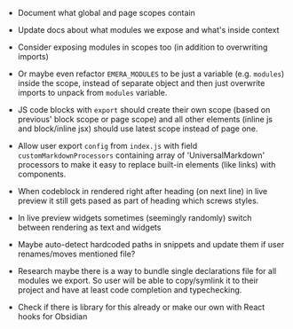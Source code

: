 
* Document what global and page scopes contain
* Update docs about what modules we expose and what's inside context

* Consider exposing modules in scopes too (in addition to overwriting imports)
* Or maybe even refactor `EMERA_MODULES` to be just a variable (e.g. `modules`) inside the scope, instead of separate object and then just overwrite imports to unpack from `modules` variable.

* JS code blocks with `export` should create their own scope (based on previous' block scope or page scope) and all other elements (inline js and block/inline jsx) should use latest scope instead of page one.

* Allow user export `config` from `index.js` with field `customMarkdownProcessors` containing array of 'UniversalMarkdown' processors to make it easy to replace built-in elements (like links) with components.

* When codeblock in rendered right after heading (on next line) in live preview it still gets pased as part of heading which screws styles.

* In live preview widgets sometimes (seemingly randomly) switch between rendering as text and widgets

* Maybe auto-detect hardcoded paths in snippets and update them if user renames/moves mentioned file?

* Research maybe there is a way to bundle single declarations file for all modules we export. So user will be able to copy/symlink it to their project and have at least code completion and typechecking.

* Check if there is library for this already or make our own with React hooks for Obsidian
